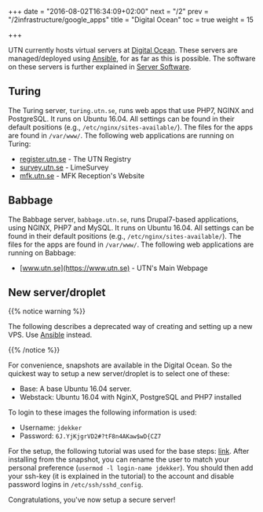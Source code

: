 +++
date = "2016-08-02T16:34:09+02:00"
next = "/2"
prev = "/2infrastructure/google_apps"
title = "Digital Ocean"
toc = true
weight = 15

+++

UTN currently hosts virtual servers at [Digital
Ocean](https://www.digitalocean.com). These servers are managed/deployed using
[Ansible](/5development_tools/ansible), for as far as this is possible. The
software on these servers is further explained in [Server
Software](/4server_software).

## Turing

The Turing server, `turing.utn.se`, runs web apps that use PHP7, NGINX and
PostgreSQL. It runs on Ubuntu 16.04. All settings can be found in their default
positions (e.g., `/etc/nginx/sites-available/`). The files for the apps are
found in `/var/www/`. The following web applications are running on Turing:

- [register.utn.se](https://register.utn.se) - The UTN Registry
- [survey.utn.se](https://survey.utn.se) - LimeSurvey
- [mfk.utn.se](https://mfk.utn.se) - MFK Reception's Website

## Babbage

The Babbage server, `babbage.utn.se`, runs Drupal7-based applications, using
NGINX, PHP7 and MySQL. It runs on Ubuntu 16.04. All settings can be found in
their default positions (e.g., `/etc/nginx/sites-available/`). The files for the
apps are found in `/var/www/`. The following web applications are running on
Babbage:

- [www.utn.se](https://www.utn.se) - UTN's Main Webpage

## New server/droplet

{{% notice warning %}}

The following describes a deprecated way of creating and setting up a new VPS. Use [Ansible](/5development_tools/ansible) instead.

{{% /notice %}}

For convenience, snapshots are available in the Digital Ocean. So the quickest
way to setup a new server/droplet is to select one of these:

- Base: A base Ubuntu 16.04 server.
- Webstack: Ubuntu 16.04 with NginX, PostgreSQL and PHP7 installed

To login to these images the following information is used:

- Username: `jdekker`
- Password: `6J.YjKjgrVD2#?tF8n4AKaw$wD{CZ7`

For the setup, the following tutorial was used for the base steps:
[link](https://www.digitalocean.com/community/tutorial_series/new-ubuntu-14-04-server-checklist?utm_source=Customerio&utm_medium=Email_Internal&utm_campaign=Email_UbuntuDistroApacheWelcome).
After installing from the snapshot, you can rename the user to match your
personal preference (`usermod -l login-name jdekker`). You should then add your
ssh-key (it is explained in the tutorial) to the account and disable password
logins in `/etc/ssh/sshd_config`.

Congratulations, you've now setup a secure server!
